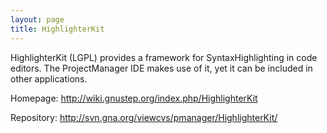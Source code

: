 ```yaml
---
layout: page
title: HighlighterKit
---
```


HighlighterKit (LGPL) provides a framework for SyntaxHighlighting in code editors. The ProjectManager IDE makes use of it, yet it can be included in other applications.

Homepage:  http://wiki.gnustep.org/index.php/HighlighterKit

Repository:  http://svn.gna.org/viewcvs/pmanager/HighlighterKit/

